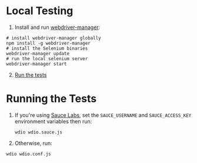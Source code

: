# Local Testing

1. Install and run [webdriver-manager]:

  ```
  # install webdriver-manager globally
  npm install -g webdriver-manager
  # install the Selenium binaries
  webdriver-manager update
  # run the local selenium server
  webdriver-manager start
  ```

2. [Run the tests](#running-the-tests)


# Running the Tests

1. If you're using [Sauce Labs], set the `SAUCE_USERNAME` and
   `SAUCE_ACCESS_KEY` environment variables  then run:

   ```
   wdio wdio.sauce.js
   ```

1. Otherwise, run:

  ```
  wdio wdio.conf.js
  ```


[webdriver-manager]: https://www.npmjs.com/package/webdriver-manager
[Sauce Labs]: https://saucelabs.com/
